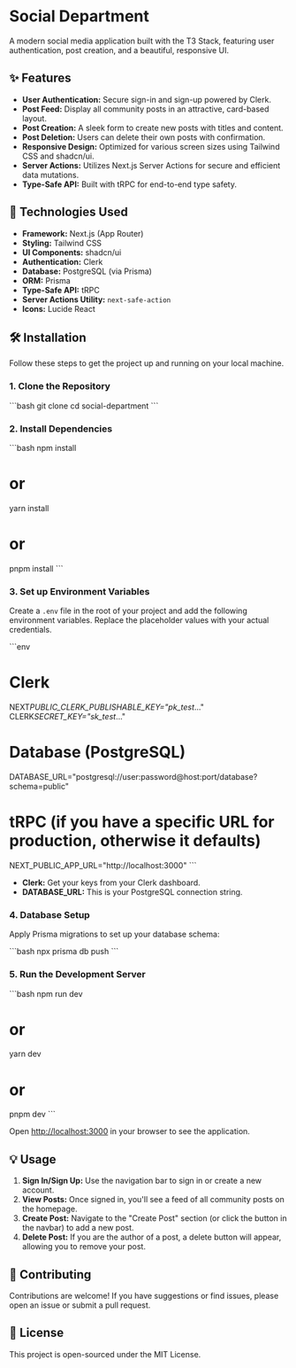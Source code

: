 # Social Department

A modern social media application built with the T3 Stack, featuring user authentication, post creation, and a beautiful, responsive UI.

## ✨ Features

- **User Authentication:** Secure sign-in and sign-up powered by Clerk.
- **Post Feed:** Display all community posts in an attractive, card-based layout.
- **Post Creation:** A sleek form to create new posts with titles and content.
- **Post Deletion:** Users can delete their own posts with confirmation.
- **Responsive Design:** Optimized for various screen sizes using Tailwind CSS and shadcn/ui.
- **Server Actions:** Utilizes Next.js Server Actions for secure and efficient data mutations.
- **Type-Safe API:** Built with tRPC for end-to-end type safety.

## 🚀 Technologies Used

- **Framework:** Next.js (App Router)
- **Styling:** Tailwind CSS
- **UI Components:** shadcn/ui
- **Authentication:** Clerk
- **Database:** PostgreSQL (via Prisma)
- **ORM:** Prisma
- **Type-Safe API:** tRPC
- **Server Actions Utility:** `next-safe-action`
- **Icons:** Lucide React

## 🛠️ Installation

Follow these steps to get the project up and running on your local machine.

### 1. Clone the Repository

\`\`\`bash
git clone <your-repository-url>
cd social-department
\`\`\`

### 2. Install Dependencies

\`\`\`bash
npm install

# or

yarn install

# or

pnpm install
\`\`\`

### 3. Set up Environment Variables

Create a `.env` file in the root of your project and add the following environment variables. Replace the placeholder values with your actual credentials.

\`\`\`env

# Clerk

NEXT*PUBLIC_CLERK_PUBLISHABLE_KEY="pk_test*..."
CLERK*SECRET_KEY="sk_test*..."

# Database (PostgreSQL)

DATABASE_URL="postgresql://user:password@host:port/database?schema=public"

# tRPC (if you have a specific URL for production, otherwise it defaults)

NEXT_PUBLIC_APP_URL="http://localhost:3000"
\`\`\`

- **Clerk:** Get your keys from your Clerk dashboard.
- **DATABASE_URL:** This is your PostgreSQL connection string.

### 4. Database Setup

Apply Prisma migrations to set up your database schema:

\`\`\`bash
npx prisma db push
\`\`\`

### 5. Run the Development Server

\`\`\`bash
npm run dev

# or

yarn dev

# or

pnpm dev
\`\`\`

Open [http://localhost:3000](http://localhost:3000) in your browser to see the application.

## 💡 Usage

1.  **Sign In/Sign Up:** Use the navigation bar to sign in or create a new account.
2.  **View Posts:** Once signed in, you'll see a feed of all community posts on the homepage.
3.  **Create Post:** Navigate to the "Create Post" section (or click the button in the navbar) to add a new post.
4.  **Delete Post:** If you are the author of a post, a delete button will appear, allowing you to remove your post.

## 🤝 Contributing

Contributions are welcome! If you have suggestions or find issues, please open an issue or submit a pull request.

## 📄 License

This project is open-sourced under the MIT License.
